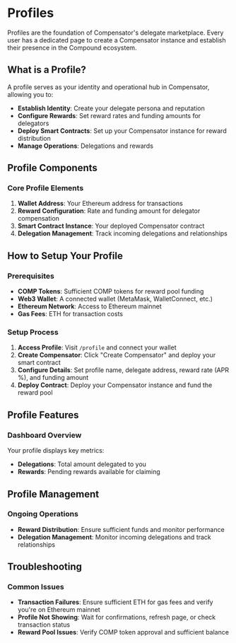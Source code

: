 # Profiles

Profiles are the foundation of Compensator's delegate marketplace. Every user has a dedicated page to create a Compensator instance and establish their presence in the Compound ecosystem.

## What is a Profile?

A profile serves as your identity and operational hub in Compensator, allowing you to:
- **Establish Identity**: Create your delegate persona and reputation
- **Configure Rewards**: Set reward rates and funding amounts for delegators
- **Deploy Smart Contracts**: Set up your Compensator instance for reward distribution
- **Manage Operations**: Delegations and rewards

## Profile Components

### Core Profile Elements

1. **Wallet Address**: Your Ethereum address for transactions
2. **Reward Configuration**: Rate and funding amount for delegator compensation
3. **Smart Contract Instance**: Your deployed Compensator contract
4. **Delegation Management**: Track incoming delegations and relationships

## How to Setup Your Profile

### Prerequisites

- **COMP Tokens**: Sufficient COMP tokens for reward pool funding
- **Web3 Wallet**: A connected wallet (MetaMask, WalletConnect, etc.)
- **Ethereum Network**: Access to Ethereum mainnet
- **Gas Fees**: ETH for transaction costs

### Setup Process

1. **Access Profile**: Visit `/profile` and connect your wallet
2. **Create Compensator**: Click "Create Compensator" and deploy your smart contract
3. **Configure Details**: Set profile name, delegate address, reward rate (APR %), and funding amount
4. **Deploy Contract**: Deploy your Compensator instance and fund the reward pool

## Profile Features

### Dashboard Overview

Your profile displays key metrics:
- **Delegations**: Total amount delegated to you
- **Rewards**: Pending rewards available for claiming

## Profile Management

### Ongoing Operations

- **Reward Distribution**: Ensure sufficient funds and monitor performance
- **Delegation Management**: Monitor incoming delegations and track relationships


## Troubleshooting

### Common Issues

- **Transaction Failures**: Ensure sufficient ETH for gas fees and verify you're on Ethereum mainnet
- **Profile Not Showing**: Wait for confirmations, refresh page, or check transaction status
- **Reward Pool Issues**: Verify COMP token approval and sufficient balance
